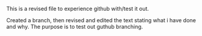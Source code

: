 This is a revised file to experience github with/test it out.

Created a branch, then revised and edited the text stating what i have done and why. The purpose is to test out guthub branching.
